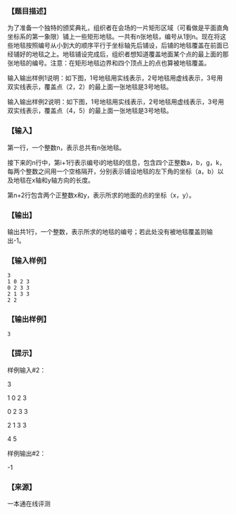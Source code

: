 ### 【题目描述】

为了准备一个独特的颁奖典礼，组织者在会场的一片矩形区域（可看做是平面直角坐标系的第一象限）铺上一些矩形地毯。一共有n张地毯，编号从1到n。现在将这些地毯按照编号从小到大的顺序平行于坐标轴先后铺设，后铺的地毯覆盖在前面已经铺好的地毯之上。地毯铺设完成后，组织者想知道覆盖地面某个点的最上面的那张地毯的编号。注意：在矩形地毯边界和四个顶点上的点也算被地毯覆盖。

输入输出样例1说明：如下图，1号地毯用实线表示，2号地毯用虚线表示，3号用双实线表示，覆盖点（2，2）的最上面一张地毯是3号地毯。

输入输出样例2说明：如下图，1号地毯用实线表示，2号地毯用虚线表示，3号用双实线表示，覆盖点（4，5）的最上面一张地毯是3号地毯。

### 【输入】

第一行，一个整数n，表示总共有n张地毯。

接下来的n行中，第i+1行表示编号i的地毯的信息，包含四个正整数a，b，g，k，每两个整数之间用一个空格隔开，分别表示铺设地毯的左下角的坐标（a，b）以及地毯在x轴和y轴方向的长度。

第n+2行包含两个正整数x和y，表示所求的地面的点的坐标（x，y）。

### 【输出】

输出共1行，一个整数，表示所求的地毯的编号；若此处没有被地毯覆盖则输出-1。

### 【输入样例】

```
3
1 0 2 3
0 2 3 3
2 1 3 3
2 2

```

### 【输出样例】

```
3
```

### 【提示】

样例输入#2：

3

1 0 2 3

0 2 3 3

2 1 3 3

4 5

样例输出#2：

\-1


 ### 【来源】

 一本通在线评测 